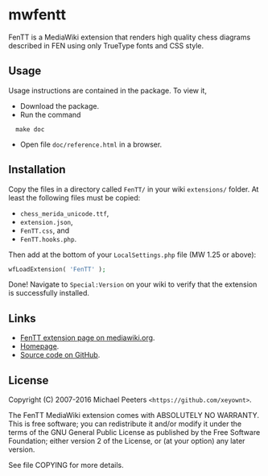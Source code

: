 # mwfentt
FenTT is a MediaWiki extension that renders high quality chess diagrams described in FEN using only TrueType fonts and CSS style.

## Usage

Usage instructions are contained in the package. To view it,
* Download the package.
* Run the command
```
  make doc
```
* Open file `doc/reference.html` in a browser.

## Installation

Copy the files in a directory called `FenTT/` in your wiki `extensions/` folder. At least the following files must be copied:
* `chess_merida_unicode.ttf`,
* `extension.json`,
* `FenTT.css`, and
* `FenTT.hooks.php`.

Then add at the bottom of your `LocalSettings.php` file (MW 1.25 or above):
```php
wfLoadExtension( 'FenTT' );
```

Done! Navigate to `Special:Version` on your wiki to verify that the extension is successfully installed.

## Links

* [FenTT extension page on mediawiki.org](http://www.mediawiki.org/wiki/Extension:FenTT).
* [Homepage](http://mip.noekeon.org/mwfentt/reference.html).
* [Source code on GitHub](https://github.com/xeyownt/mwfentt).

## License

Copyright (C) 2007-2016  Michael Peeters `<https://github.com/xeyownt>`.

The FenTT MediaWiki extension comes with ABSOLUTELY NO WARRANTY. This is free software; you can redistribute it and/or modify it under the terms of the GNU
General Public License as published by the Free Software Foundation; either version 2 of the License, or (at your option) any later version.

See file COPYING for more details.

